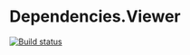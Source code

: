 # Dependencies.Viewer

[![Build status](https://ci.appveyor.com/api/projects/status/uc5u4b9slj0q2sv4/branch/master?svg=true)](https://ci.appveyor.com/project/iceman63/dependencies-viewer/branch/master)

